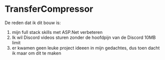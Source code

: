 # TransferCompressor

De reden dat ik dit bouw is:
1. mijn full stack skills met ASP.Net verbeteren
2. Ik wil Discord videos sturen zonder de hoofdpijn van de Discord 10MB limit
3. er kwamen geen leuke project ideeen in mijn gedachtes, dus toen dacht ik maar om dit te maken
